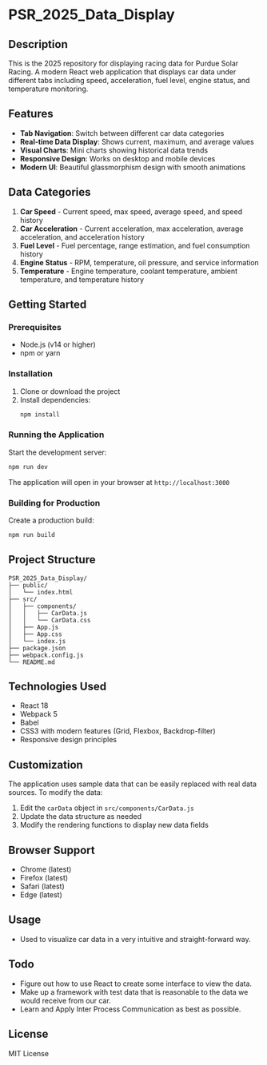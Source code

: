 # PSR_2025_Data_Display

## Description

This is the 2025 repository for displaying racing data for Purdue Solar Racing. A modern React web application that displays car data under different tabs including speed, acceleration, fuel level, engine status, and temperature monitoring.

## Features

- **Tab Navigation**: Switch between different car data categories
- **Real-time Data Display**: Shows current, maximum, and average values
- **Visual Charts**: Mini charts showing historical data trends
- **Responsive Design**: Works on desktop and mobile devices
- **Modern UI**: Beautiful glassmorphism design with smooth animations

## Data Categories

1. **Car Speed** - Current speed, max speed, average speed, and speed history
2. **Car Acceleration** - Current acceleration, max acceleration, average acceleration, and acceleration history
3. **Fuel Level** - Fuel percentage, range estimation, and fuel consumption history
4. **Engine Status** - RPM, temperature, oil pressure, and service information
5. **Temperature** - Engine temperature, coolant temperature, ambient temperature, and temperature history

## Getting Started

### Prerequisites

- Node.js (v14 or higher)
- npm or yarn

### Installation

1. Clone or download the project
2. Install dependencies:
   ```bash
   npm install
   ```

### Running the Application

Start the development server:

```bash
npm run dev
```

The application will open in your browser at `http://localhost:3000`

### Building for Production

Create a production build:

```bash
npm run build
```

## Project Structure

```
PSR_2025_Data_Display/
├── public/
│   └── index.html
├── src/
│   ├── components/
│   │   ├── CarData.js
│   │   └── CarData.css
│   ├── App.js
│   ├── App.css
│   └── index.js
├── package.json
├── webpack.config.js
└── README.md
```

## Technologies Used

- React 18
- Webpack 5
- Babel
- CSS3 with modern features (Grid, Flexbox, Backdrop-filter)
- Responsive design principles

## Customization

The application uses sample data that can be easily replaced with real data sources. To modify the data:

1. Edit the `carData` object in `src/components/CarData.js`
2. Update the data structure as needed
3. Modify the rendering functions to display new data fields

## Browser Support

- Chrome (latest)
- Firefox (latest)
- Safari (latest)
- Edge (latest)

## Usage

- Used to visualize car data in a very intuitive and straight-forward way.

## Todo

- Figure out how to use React to create some interface to view the data.
- Make up a framework with test data that is reasonable to the data we would receive from our car.
- Learn and Apply Inter Process Communication as best as possible.

## License

MIT License
